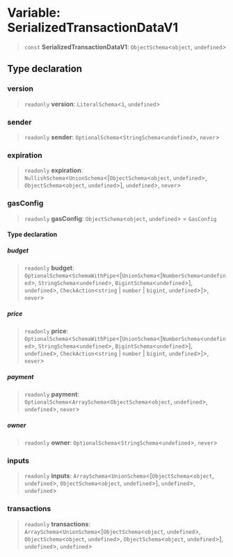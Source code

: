# Variable: SerializedTransactionDataV1

> `const` **SerializedTransactionDataV1**: `ObjectSchema`\<`object`, `undefined`\>

## Type declaration

### version

> `readonly` **version**: `LiteralSchema`\<`1`, `undefined`\>

### sender

> `readonly` **sender**: `OptionalSchema`\<`StringSchema`\<`undefined`\>, `never`\>

### expiration

> `readonly` **expiration**: `NullishSchema`\<`UnionSchema`\<[`ObjectSchema`\<`object`, `undefined`\>, `ObjectSchema`\<`object`, `undefined`\>], `undefined`\>, `never`\>

### gasConfig

> `readonly` **gasConfig**: `ObjectSchema`\<`object`, `undefined`\> = `GasConfig`

#### Type declaration

##### budget

> `readonly` **budget**: `OptionalSchema`\<`SchemaWithPipe`\<[`UnionSchema`\<[`NumberSchema`\<`undefined`\>, `StringSchema`\<`undefined`\>, `BigintSchema`\<`undefined`\>], `undefined`\>, `CheckAction`\<`string` \| `number` \| `bigint`, `undefined`\>]\>, `never`\>

##### price

> `readonly` **price**: `OptionalSchema`\<`SchemaWithPipe`\<[`UnionSchema`\<[`NumberSchema`\<`undefined`\>, `StringSchema`\<`undefined`\>, `BigintSchema`\<`undefined`\>], `undefined`\>, `CheckAction`\<`string` \| `number` \| `bigint`, `undefined`\>]\>, `never`\>

##### payment

> `readonly` **payment**: `OptionalSchema`\<`ArraySchema`\<`ObjectSchema`\<`object`, `undefined`\>, `undefined`\>, `never`\>

##### owner

> `readonly` **owner**: `OptionalSchema`\<`StringSchema`\<`undefined`\>, `never`\>

### inputs

> `readonly` **inputs**: `ArraySchema`\<`UnionSchema`\<[`ObjectSchema`\<`object`, `undefined`\>, `ObjectSchema`\<`object`, `undefined`\>], `undefined`\>, `undefined`\>

### transactions

> `readonly` **transactions**: `ArraySchema`\<`UnionSchema`\<[`ObjectSchema`\<`object`, `undefined`\>, `ObjectSchema`\<`object`, `undefined`\>, `ObjectSchema`\<`object`, `undefined`\>], `undefined`\>, `undefined`\>
